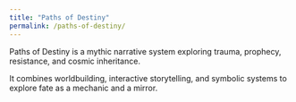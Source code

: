 ```yaml
---
title: "Paths of Destiny"
permalink: /paths-of-destiny/
---
```


<p>Paths of Destiny is a mythic narrative system exploring trauma, prophecy, resistance, and cosmic inheritance.</p>

<p>It combines worldbuilding, interactive storytelling, and symbolic systems to explore fate as a mechanic and a mirror.</p>
